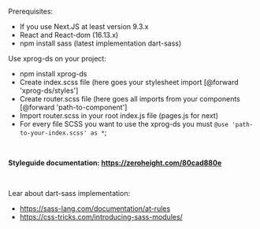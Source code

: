 Prerequisites:
- If you use Next.JS at least version 9.3.x
- React and React-dom (16.13.x)
- npm install sass (latest implementation dart-sass)

Use xprog-ds on your project:
- npm install xprog-ds
- Create index.scss file (here goes your stylesheet import [@forward 'xprog-ds/styles']
- Create router.scss file (here goes all imports from your components [@forward 'path-to-component']
- Import router.scss in your root index.js file (pages.js for next)
- For every file SCSS you want to use the xprog-ds you must `@use 'path-to-your-index.scss' as *`; 

<br>

**Styleguide documentation: https://zeroheight.com/80cad880e**

<br>

Lear about dart-sass implementation:
- https://sass-lang.com/documentation/at-rules
- https://css-tricks.com/introducing-sass-modules/
